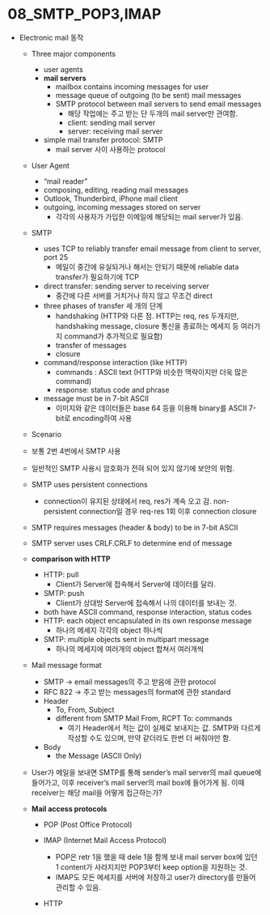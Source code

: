 # 08_SMTP_POP3,IMAP

- Electronic mail 동작
    
    
    - Three major components
        - user agents
        - **mail servers**
            - mailbox contains incoming messages for user
            - message queue of outgoing (to be sent) mail messages
            - SMTP protocol between mail servers to send email messages
                - 해당 작업에는 주고 받는 단 두개의 mail server만 관여함.
                - client: sending mail server
                - server: receiving mail server
        - simple mail transfer protocol: SMTP
            - mail server 사이 사용하는 protocol
    - User Agent
        - “mail reader”
        - composing, editing, reading mail messages
        - Outlook, Thunderbird, iPhone mail client
        - outgoing, incoming messages stored on server
            - 각각의 사용자가 가입한 이메일에 해당되는 mail server가 있음.
    - SMTP
        - uses TCP to reliably transfer email message from client to server, port 25
            - 메일이 중간에 유실되거나 해서는 안되기 때문에 reliable data transfer가 필요하기에 TCP
        - direct transfer: sending server to receiving server
            - 중간에 다른 서버를 거치거나 하지 않고 무조건 direct
        - three phases of transfer 세 개의 단계
            - handshaking (HTTP와 다른 점. HTTP는 req, res 두개지만, handshaking message, closure 통신을 종료하는 메세지 등 여러가지 command가 추가적으로 필요함)
            - transfer of messages
            - closure
        - command/response interaction (like HTTP)
            - commands : ASCII text (HTTP와 비슷한 맥락이지만 더욱 많은 command)
            - response: status code and phrase
        - message must be in 7-bit ASCII
            - 이미지와 같은 데이터들은 base 64 등을 이용해 binary를 ASCII 7-bit로 encoding하여 사용
    - Scenario
    
    
    - 보통 2번 4번에서 SMTP 사용
    
    
    - 일반적인 SMTP 사용시 암호화가 전혀 되어 있지 않기에 보안의 위험.
    - SMTP uses persistent connections
        - connection이 유지된 상태에서 req, res가 계속 오고 감. non-persistent connection일 경우 req-res 1회 이후 connection closure
    - SMTP requires messages (header & body) to be in 7-bit ASCII
    - SMTP server uses CRLF.CRLF to determine end of message
    - **comparison with HTTP**
        - HTTP: pull
            - Client가 Server에 접속해서 Server에 데이터를 달라.
        - SMTP: push
            - Client가 상대방 Server에 접속해서 나의 데이터를 보내는 것.
        - both have ASCII command, response interaction, status codes
        - HTTP: each object encapsulated in its own response message
            - 하나의 메세지 각각의 object 하나씩
        - SMTP: multiple objects sent in multipart message
            - 하나의 메세지에 여러개의 object 합쳐서 여러개씩
    - Mail message format
        - SMTP → email messages의 주고 받음에 관한 protocol
        - RFC 822 → 주고 받는 messages의 format에 관한 standard
        - Header
            - To, From, Subject
            - different from SMTP Mail From, RCPT To: commands
                - 여기 Header에서 적는 값이 실제로 보내지는 값. SMTP와 다르게 작성할 수도 있으며, 만약 같더라도 한번 더 써줘야만 함.
        - Body
            - the Message (ASCII Only)
    - User가 메일을 보내면 SMTP를 통해 sender’s mail server의 mail queue에 들어가고, 이후 receiver’s mail server의 mail box에 들어가게 됨. 이때 receiver는 해당 mail을 어떻게 접근하는가?
    - **Mail access protocols**
        - POP (Post Office Protocol)
        
        
        - IMAP (Internet Mail Access Protocol)
            - POP은 retr 1을 했을 때 dele 1을 함께 보내 mail server box에 있던 1 content가 사라지지만 POP3부터 keep option을 지원하는 것.
            - IMAP도 모든 메세지를 서버에 저장하고 user가 directory를 만들어 관리할 수 있음.
        - HTTP
